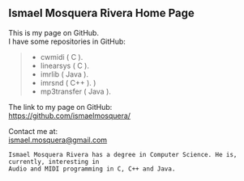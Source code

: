 
## Ismael Mosquera Rivera Home Page


This is my page on GitHub.  
I have some repositories in GitHub:  
>  
> - cwmidi ( C ).  
> - linearsys ( C ).  
> - imrlib ( Java ).  
> - imrsnd ( C++ ).  )
> - mp3transfer ( Java ).    
>  
The link to my page on GitHub:  
https://github.com/ismaelmosquera/  
  
  Contact me at:  
  ismael.mosquera@gmail.com   
    
    Ismael Mosquera Rivera has a degree in Computer Science. He is, currently, interesting in   
    Audio and MIDI programming in C, C++ and Java.  
    